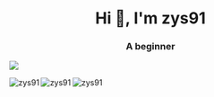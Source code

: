 <h1 align="center">Hi 👋, I'm zys91</h1>
<h3 align="center">A beginner</h3>

![](https://visitor-badge.glitch.me/badge?page_id=zys91.readme)

<p><img align="left" src="https://github-readme-stats.vercel.app/api/top-langs?username=zys91&show_icons=true&theme=react&locale=en&layout=compact" alt="zys91" /></p>

<p><img align="left" src="https://github-readme-stats.vercel.app/api?username=zys91&show_icons=true&theme=react&locale=en" alt="zys91" /></p>

<p><img align="left" src="https://github-readme-streak-stats.herokuapp.com/?user=zys91&theme=dark" alt="zys91" /></p>
